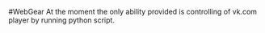#WebGear
At the moment the only ability provided is controlling of vk.com player by running python script.